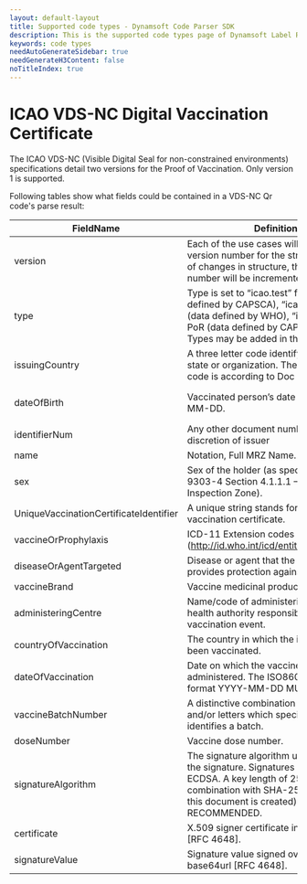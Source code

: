 ```yaml
---
layout: default-layout
title: Supported code types - Dynamsoft Code Parser SDK 
description: This is the supported code types page of Dynamsoft Label Recoginizer SDK.
keywords: code types
needAutoGenerateSidebar: true
needGenerateH3Content: false
noTitleIndex: true
---
```


# ICAO VDS-NC Digital Vaccination Certificate

The ICAO VDS-NC (Visible Digital Seal for non-constrained environments) specifications detail two versions for the Proof of Vaccination. Only version 1 is supported. 

Following tables show what fields could be contained in a VDS-NC Qr code's parse result:

| FieldName | Definition | ChildField |
|---|---|---|
| version | Each of the use cases will define a version number for the structure. In case of changes in structure, the version number will be incremented. | - |
| type | Type is set to “icao.test” for PoT (data defined by CAPSCA), “icao.vacc” for PoV (data defined by WHO), “icao.rcvy” for PoR (data defined by CAPSCA). Other Types may be added in the future. | - |
| issuingCountry | A three letter code identifying the issuing state or organization. The three letter code is according to Doc 9303-3. | - |
| dateOfBirth | Vaccinated person’s date of birth. YYYY-MM-DD. | year, month, day |
| identifierNum | Any other document number at discretion of issuer | - |
| name | Notation, Full MRZ Name. | - |
| sex | Sex of the holder (as specified in Doc 9303-4 Section 4.1.1.1 – Visual Inspection Zone). | - |
| UniqueVaccinationCertificateIdentifier | A unique string stands for the vaccination certificate. | - |
| vaccineOrProphylaxis | ICD-11 Extension codes (http://id.who.int/icd/entity/164949870). | - |
| diseaseOrAgentTargeted | Disease or agent that the vaccination provides protection against. | - |
| vaccineBrand | Vaccine medicinal product. | - |
| administeringCentre | Name/code of administering centre or a health authority responsible for the vaccination event. | - |
| countryOfVaccination | The country in which the individual has been vaccinated. | - |
| dateOfVaccination | Date on which the vaccine was administered. The ISO8601 full date format YYYY-MM-DD MUST be used. | year, month, day |
| vaccineBatchNumber | A distinctive combination of numbers and/or letters which specifically identifies a batch. | - |
| doseNumber | Vaccine dose number. | - |
| signatureAlgorithm | The signature algorithm used to produce the signature. Signatures MUST be ECDSA. A key length of 256 bit in combination with SHA-256(at the time this document is created) is RECOMMENDED. | - |
| certificate | X.509 signer certificate in base64url [RFC 4648]. | - |
| signatureValue | Signature value signed over the Data in base64url [RFC 4648]. | - |